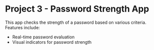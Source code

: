# Project 3 - Password Strength App

This app checks the strength of a password based on various criteria. Features include:

- Real-time password evaluation
- Visual indicators for password strength
